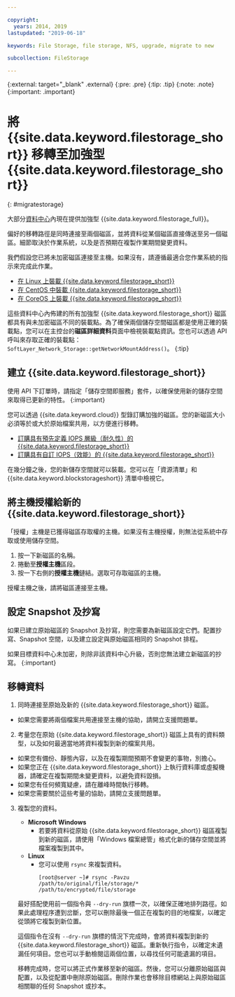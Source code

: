 ```yaml
---

copyright:
  years: 2014, 2019
lastupdated: "2019-06-18"

keywords: File Storage, file storage, NFS, upgrade, migrate to new

subcollection: FileStorage

---
```

{:external: target="_blank" .external}
{:pre: .pre}
{:tip: .tip}
{:note: .note}
{:important: .important}

# 將 {{site.data.keyword.filestorage_short}} 移轉至加強型 {{site.data.keyword.filestorage_short}}
{: #migratestorage}

大部分[資料中心](/docs/infrastructure/FileStorage?topic=FileStorage-selectDC)內現在提供加強型 {{site.data.keyword.filestorage_full}}。

偏好的移轉路徑是同時連接至兩個磁區，並將資料從某個磁區直接傳送至另一個磁區。細節取決於作業系統，以及是否預期在複製作業期間變更資料。

我們假設您已將未加密磁區連接至主機。如果沒有，請遵循最適合您作業系統的指示來完成此作業。

- [在 Linux 上裝載 {{site.data.keyword.filestorage_short}}](/docs/infrastructure/FileStorage?topic=FileStorage-mountingLinux)
- [在 CentOS 中裝載 {{site.data.keyword.filestorage_short}}](/docs/infrastructure/FileStorage?topic=FileStorage-mountingCentOS)
- [在 CoreOS 上裝載 {{site.data.keyword.filestorage_short}}](/docs/infrastructure/FileStorage?topic=FileStorage-mountingCoreOS)

這些資料中心內佈建的所有加強型 {{site.data.keyword.filestorage_short}} 磁區都具有與未加密磁區不同的裝載點。為了確保兩個儲存空間磁區都是使用正確的裝載點，您可以在主控台的**磁區詳細資料**頁面中檢視裝載點資訊。您也可以透過 API 呼叫來存取正確的裝載點：`SoftLayer_Network_Storage::getNetworkMountAddress()`。
{:tip}


## 建立 {{site.data.keyword.filestorage_short}}

使用 API 下訂單時，請指定「儲存空間即服務」套件，以確保使用新的儲存空間來取得已更新的特性。
{:important}

您可以透過 {{site.data.keyword.cloud}} 型錄訂購加強的磁區。您的新磁區大小必須等於或大於原始檔案共用，以方便進行移轉。

- [訂購具有預先定義 IOPS 層級（耐久性）的 {{site.data.keyword.filestorage_short}}](/docs/infrastructure/FileStorage?topic=FileStorage-orderingConsole#endurance)
- [訂購具有自訂 IOPS（效能）的 {{site.data.keyword.filestorage_short}}](/docs/infrastructure/FileStorage?topic=FileStorage-orderingConsole#performance)

在幾分鐘之後，您的新儲存空間就可以裝載。您可以在「資源清單」和 {{site.data.keyword.blockstorageshort}} 清單中檢視它。


## 將主機授權給新的 {{site.data.keyword.filestorage_short}}

「授權」主機是已獲得磁區存取權的主機。如果沒有主機授權，則無法從系統中存取或使用儲存空間。

1. 按一下新磁區的名稱。
2. 捲動至**授權主機**區段。
3. 按一下右側的**授權主機**鏈結。選取可存取磁區的主機。

授權主機之後，請將磁區連接至主機。


## 設定 Snapshot 及抄寫

如果已建立原始磁區的 Snapshot 及抄寫，則您需要為新磁區設定它們。配置抄寫、Snapshot 空間，以及建立設定與原始磁區相同的 Snapshot 排程。

如果目標資料中心未加密，則除非該資料中心升級，否則您無法建立新磁區的抄寫。
{:important}


## 移轉資料

1. 同時連接至原始及新的 {{site.data.keyword.filestorage_short}} 磁區。
  - 如果您需要將兩個檔案共用連接至主機的協助，請開立支援問題單。

2. 考量您在原始 {{site.data.keyword.filestorage_short}} 磁區上具有的資料類型，以及如何最適當地將資料複製到新的檔案共用。
  - 如果您有備份、靜態內容，以及在複製期間預期不會變更的事物，別擔心。
  - 如果您正在 {{site.data.keyword.filestorage_short}} 上執行資料庫或虛擬機器，請確定在複製期間未變更資料，以避免資料毀損。
  - 如果您有任何頻寬疑慮，請在離峰時間執行移轉。
  - 如果您需要關於這些考量的協助，請開立支援問題單。

3. 複製您的資料。
   - **Microsoft Windows**
     - 若要將資料從原始 {{site.data.keyword.filestorage_short}} 磁區複製到新的磁區，請使用「Windows 檔案總管」格式化新的儲存空間並將檔案複製到其中。
   - **Linux**
     - 您可以使用 `rsync` 來複製資料。
       ```
       [root@server ~]# rsync -Pavzu /path/to/original/file/storage/* /path/to/encrypted/file/storage
       ```

   最好搭配使用前一個指令與 `--dry-run` 旗標一次，以確保正確地排列路徑。如果此處理程序遭到岔斷，您可以刪除最後一個正在複製的目的地檔案，以確定從頭將它複製到新位置。

   這個指令在沒有 `--dry-run` 旗標的情況下完成時，會將資料複製到新的 {{site.data.keyword.filestorage_short}} 磁區。重新執行指令，以確定未遺漏任何項目。您也可以手動檢閱這兩個位置，以尋找任何可能遺漏的項目。

   移轉完成時，您可以將正式作業移至新的磁區。然後，您可以分離原始磁區與配置，以及從配置中刪除原始磁區。刪除作業也會移除目標網站上與原始磁區相關聯的任何 Snapshot 或抄本。

